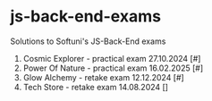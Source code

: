 # js-back-end-exams
Solutions to Softuni's JS-Back-End exams

1. Cosmic Explorer - practical exam 27.10.2024 [#]
2. Power Of Nature - practical exam 16.02.2025 [#]
3. Glow Alchemy - retake exam 12.12.2024 [#]
4. Tech Store - retake exam 14.08.2024 []